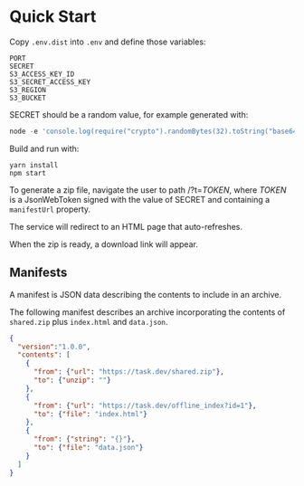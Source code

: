 # Quick Start

Copy `.env.dist` into `.env` and define those variables:

    PORT
    SECRET
    S3_ACCESS_KEY_ID
    S3_SECRET_ACCESS_KEY
    S3_REGION
    S3_BUCKET

SECRET should be a random value, for example generated with:

```javascript
node -e 'console.log(require("crypto").randomBytes(32).toString("base64"))'
```

Build and run with:

    yarn install
    npm start

To generate a zip file, navigate the user to path /?t=_TOKEN_, where
_TOKEN_ is a JsonWebToken signed with the value of SECRET and containing
a `manifestUrl` property.

The service will redirect to an HTML page that auto-refreshes.

When the zip is ready, a download link will appear.

## Manifests

A manifest is JSON data describing the contents to include in an archive.

The following manifest describes an archive incorporating the contents
of `shared.zip` plus `index.html` and `data.json`.

```json
{
  "version":"1.0.0",
  "contents": [
    {
      "from": {"url": "https://task.dev/shared.zip"},
      "to": {"unzip": ""}
    },
    {
      "from": {"url": "https://task.dev/offline_index?id=1"},
      "to": {"file": "index.html"}
    },
    {
      "from": {"string": "{}"},
      "to": {"file": "data.json"}
    }
  ]
}
```
